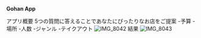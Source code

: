 **Gohan App**

アプリ概要
  5つの質問に答えることであなたにぴったりなお店をご提案
    -予算
    -場所
    -人数
    -ジャンル
    -テイクアウト
    ![IMG_8042](https://github.com/user-attachments/assets/17ad4a0c-ab2d-4ae9-90bc-8012b70732ba)
    結果
    ![IMG_8043](https://github.com/user-attachments/assets/2b6bc496-0865-4f6b-816f-e77aabc7c17f)

